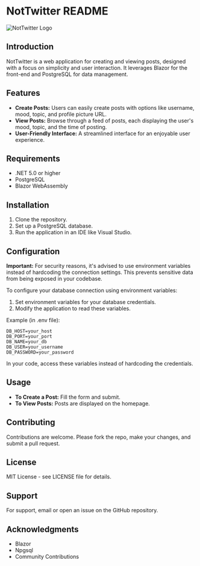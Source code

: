 # NotTwitter README

![NotTwitter Logo](https://i.imgur.com/sqLZbcO.png)

## Introduction
NotTwitter is a web application for creating and viewing posts, designed with a focus on simplicity and user interaction. It leverages Blazor for the front-end and PostgreSQL for data management.

## Features
- **Create Posts:** Users can easily create posts with options like username, mood, topic, and profile picture URL.
- **View Posts:** Browse through a feed of posts, each displaying the user's mood, topic, and the time of posting.
- **User-Friendly Interface:** A streamlined interface for an enjoyable user experience.

## Requirements
- .NET 5.0 or higher
- PostgreSQL
- Blazor WebAssembly

## Installation
1. Clone the repository.
2. Set up a PostgreSQL database.
3. Run the application in an IDE like Visual Studio.

## Configuration
**Important:** For security reasons, it's advised to use environment variables instead of hardcoding the connection settings. This prevents sensitive data from being exposed in your codebase.

To configure your database connection using environment variables:
1. Set environment variables for your database credentials.
2. Modify the application to read these variables.

Example (in .env file):
```
DB_HOST=your_host
DB_PORT=your_port
DB_NAME=your_db
DB_USER=your_username
DB_PASSWORD=your_password
```

In your code, access these variables instead of hardcoding the credentials.

## Usage
- **To Create a Post:** Fill the form and submit.
- **To View Posts:** Posts are displayed on the homepage.

## Contributing
Contributions are welcome. Please fork the repo, make your changes, and submit a pull request.

## License
MIT License - see LICENSE file for details.

## Support
For support, email or open an issue on the GitHub repository.

## Acknowledgments
- Blazor
- Npgsql
- Community Contributions
